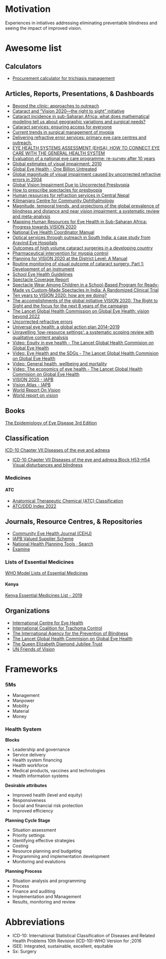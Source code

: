 # Motivation
Experiences in intiatives addressing eliminating preventable blindness and seeing the impact of improved vision. 

# Awesome list
## Calculators
- [Procurement calculator for trichiasis management](https://www.trachomacoalition.org/resources/procurement-calculator-trichiasis-management)

## Articles, Reports, Presentations, & Dashboards
- [Beyond the clinic: approaches to outreach](https://www.ncbi.nlm.nih.gov/pmc/articles/PMC1705639/)
- [Cataract and “Vision 2020—the right to sight” initiative](https://bjo.bmj.com/content/85/6/635)
- [Cataract incidence in sub-Saharan Africa: what does mathematical modeling tell us about geographic variations and surgical needs?](https://pubmed.ncbi.nlm.nih.gov/24070099/)
- [Cataract services: ensuring access for everyone](https://www.ncbi.nlm.nih.gov/pmc/articles/PMC4069773/)
- [Current trends in surgical management of myopia](https://www.ncbi.nlm.nih.gov/pmc/articles/PMC6688407)
- [Delivering refractive error services: primary eye care centres and outreach.](https://www.cehjournal.org/wp-content/uploads/download/ceh_20_63_042.pdf)
- [EYE HEALTH SYSTEMS ASSESSMENT (EHSA): HOW TO CONNECT EYE CARE WITH THE GENERAL HEALTH SYSTEM](https://iceh.lshtm.ac.uk/files/2014/03/Eye-health-systems-assessment.pdf)
- [Evaluation of a national eye care programme: re-survey after 10 years](https://bjo.bmj.com/content/84/9/948)
- [Global estimates of visual impairment: 2010](https://pubmed.ncbi.nlm.nih.gov/22133988/)
- [Global Eye Health - One Billion Untreated](https://www.youtube.com/watch?v=5jgRMTyCG_M)
- [Global magnitude of visual impairment caused by uncorrected refractive errors in 2004](https://www.who.int/bulletin/volumes/86/1/07-041210.pdf)
- [Global Vision Impairment Due to Uncorrected Presbyopia](https://jamanetwork.com/journals/jamaophthalmology/fullarticle/420914)
- [How to prescribe spectacles for presbyopia](https://www.ncbi.nlm.nih.gov/pmc/articles/PMC1705655/)
- [Human resources for refraction services in Central Nepal](https://www.tandfonline.com/doi/abs/10.1111/cxo.12286)
- [Kilimanjaro Centre for Community Ophthalmology](https://www.kcco.net/resources/manuals-reports/)
- [Magnitude, temporal trends, and projections of the global prevalence of blindness and distance and near vision impairment: a systematic review and meta-analysis](https://www.thelancet.com/journals/langlo/article/PIIS2214-109X(17)30293-0/fulltext)
- [Mapping Human Resources for Eye Health in Sub-Saharan Africa: Progress towards VISION 2020](https://www.iapb.org/learn/resources/mapping-human-resources-for-eye-health-in-sub-saharan-africa-progress-towards-vision-2020/)
- [National Eye Health Coordinator Manual](https://www.iapb.org/learn/resources/national-eye-health-coordinator-manual/)
- [Optical services through outreach in South India: a case study from Aravind Eye Hospitals](https://www.ncbi.nlm.nih.gov/pmc/articles/PMC1705643/)
- [Outcomes of high volume cataract surgeries in a developing country](https://www.ncbi.nlm.nih.gov/pmc/articles/PMC1772816/)
- [Pharmaceutical intervention for myopia control](https://www.ncbi.nlm.nih.gov/pmc/articles/PMC3023964/)
- [Planning for VISION 2020 at the District Level: A Manual](https://www.iapb.org/learn/resources/planning-for-vision-2020-at-the-district-level-a-manual/)
- [Routine monitoring of visual outcome of cataract surgery. Part 1: Development of an instrument](https://bjo.bmj.com/content/89/1/45)
- [School Eye Health Guidelines](https://www.iapb.org/learn/resources/school-eye-health-guidelines/)
- [Spectacle Coverage Report](https://www.iapb.org/learn/resources/spectacle-coverage-report/)
- [Spectacle Wear Among Children in a School-Based Program for Ready-Made vs Custom-Made Spectacles in India: A Randomized Clinical Trial](https://jamanetwork.com/journals/jamaophthalmology/fullarticle/2618257)
- [Ten years to VISION 2020: how are we doing?](https://www.ncbi.nlm.nih.gov/pmc/articles/PMC3033617/)
- [The accomplishments of the global initiative VISION 2020: The Right to Sight and the focus for the next 8 years of the campaign](https://www.ncbi.nlm.nih.gov/pmc/articles/PMC3491262/?report=classic)
- [The Lancet Global Health Commission on Global Eye Health: vision beyond 2022](https://www.thelancet.com/journals/langlo/article/PIIS2214-109X(20)30488-5/fulltext)
- [Uncorrected refractive errors](https://journals.lww.com/ijo/Fulltext/2012/60050/Uncorrected_refractive_errors.18.aspx)
- [Universal eye health: a global action plan 2014–2019](https://www.who.int/publications/i/item/universal-eye-health-a-global-action-plan-2014-2019)
- [Unravelling ‘low-resource settings’: a systematic scoping review with qualitative content analysis](https://gh.bmj.com/content/6/6/e005190)
- [Video: Equity in eye health - The Lancet Global Health Commision on Global Eye Health](https://globaleyehealthcommission.org/commentary/video-equality-in-eye-health/)
- [Video: Eye Health and the SDGs - The Lancet Global Health Commision on Global Eye Health](https://globaleyehealthcommission.org/commentary/video-eye-health-and-the-sdgs)
- [Video: General health, wellbeing and mortality](https://globaleyehealthcommission.org/commentary/video-general-health-wellbeing-and-mortality/)
- [Video: The economics of eye health - The Lancet Global Health Commision on Global Eye Health](https://globaleyehealthcommission.org/commentary/video-the-economics-of-eye-health/)
- [VISION 2020 - IAPB](https://www.iapb.org/about/history/vision-2020/)
- [Vision Atlas - IAPB](https://www.iapb.org/learn/vision-atlas/)
- [World Report On Vision](https://www.iapb.org/advocate/eye-health-and-universal-health-coverage/world-report-on-vision/)
- [World report on vision](https://www.who.int/publications/i/item/9789241516570)

## Books
[The Epidemiology of Eye Disease 3rd Edition](https://www.worldscientific.com/worldscibooks/10.1142/p742)

## Classification
[ICD-10 Chapter VII Diseases of the eye and adnexa](https://icd.who.int/browse10/2016/en#/VII)
- [ICD-10 Chapter VII Diseases of the eye and adnexa Block H53-H54 Visual disturbances and blindness](https://icd.who.int/browse10/2016/en#/H53-H54)

### Medicines 
#### ATC
- [Anatomical Therapeutic Chemical (ATC) Classification](https://www.who.int/tools/atc-ddd-toolkit/atc-classification)
- [ATC/DDD Index 2022](https://www.whocc.no/atc_ddd_index/)

## Journals, Resource Centres, & Repositories
- [Community Eye Health Journal (CEHJ)](https://www.cehjournal.org/)
- [IAPB Valued Supplier Scheme](https://valuedsupplier.iapb.org/)
- [National Health Planning Tools · Search](https://extranet.who.int/nhptool/Default.aspx)
- [Examine](https://examine.com/)

### Lists of Essential Medicines
[WHO Model Lists of Essential Medicines](https://www.who.int/groups/expert-committee-on-selection-and-use-of-essential-medicines/essential-medicines-lists)

#### Kenya
[Kenya Essential Medicines List - 2019](https://www.health.go.ke/wp-content/uploads/2020/07/Kenya-Essential-Medicines-List-2019.pdf)

## Organizations
- [International Centre for Eye Health](https://iceh.lshtm.ac.uk/)
- [International Coalition for Trachoma Control](https://www.trachomacoalition.org/)
- [The International Agency for the Prevention of Blindness](https://www.iapb.org/)
- [The Lancet Global Health Commision on Global Eye Health](https://globaleyehealthcommission.org/)
- [The Queen Elizabeth Diamond Jubilee Trust](https://www.jubileetribute.org/)
- [UN Friends of Vision](https://www.iapb.org/advocate/eye-health-and-sdgs/un-friends-of-vision)

# Frameworks
### **5Ms**
- Management
- Manpower
- Mobility
- Material
- Money

### Health System
**Blocks**
- Leadership and governance
- Service delivery
- Health system financing
- Health workforce
- Medical products, vaccines and technologies
- Health information systems

**Desirable attributes**
- Improved health (level and equity)
- Responsiveness
- Social and financial risk protection
- Improved efficiency

**Planning Cycle Stage**
- Situation assessment
- Priority settings
- Identifying effective strategies
- Costing
- Resource planning and budgeting
- Programming and implementation development
- Monitoring and evalutions

**Planning Process**
- Situation analysis and programming
- Process
- Finance and auditing
- Implementation and Management
- Results, monitoring and review

# Abbreviations
- ICD-10: International Statistical Classification of Diseases and Related Health Problems 10th Revision (ICD-10)-WHO Version for ;2016
- ISEE: Integrated, sustainable, excellent, equitable 
- Sx: Surgery
